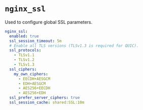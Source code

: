 # `nginx_ssl`

Used to configure global SSL parameters.

```yaml
nginx_ssl:
  enabled: true
  ssl_session_timeout: 5m
  # Enable all TLS versions (TLSv1.3 is required for QUIC).
  ssl_protocols:
    - TLSv1.1
    - TLSv1.2
    - TLSv1.3
  ssl_ciphers:
    my_own_ciphers:
      - EECDH+AESGCM
      - EDH+AESGCM
      - AES256+EECDH
      - AES256+EDH
  ssl_prefer_server_ciphers: true
  ssl_session_cache: shared:SSL:10m
```


